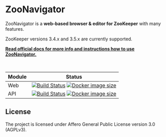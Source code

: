 ZooNavigator
============

ZooNavigator is a **web-based browser & editor for ZooKeeper** with many features.


ZooKeeper versions 3.4.x and 3.5.x are currently supported.


[**Read official docs for more info and instructions how to use ZooNavigator.**](http://www.elkozmon.com/zoonavigator)


<br/>


Module | Status
--- | --- 
Web | [![Build Status](https://travis-ci.org/elkozmon/zoonavigator-web.svg?branch=master)](https://travis-ci.org/elkozmon/zoonavigator-web) [![Docker image size](https://images.microbadger.com/badges/image/elkozmon/zoonavigator-web.svg)](https://hub.docker.com/r/elkozmon/zoonavigator-web)
API | [![Build Status](https://travis-ci.org/elkozmon/zoonavigator-api.svg?branch=master)](https://travis-ci.org/elkozmon/zoonavigator-api) [![Docker image size](https://images.microbadger.com/badges/image/elkozmon/zoonavigator-api.svg)](https://hub.docker.com/r/elkozmon/zoonavigator-api)


License
-------

The project is licensed under Affero General Public License version 3.0 (AGPLv3).
